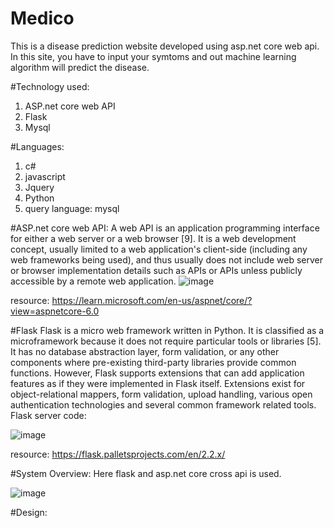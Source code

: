 # Medico
 
This is a disease prediction website developed using asp.net core web api.
In this site, you have to input your symtoms and out machine learning algorithm will predict the disease.

#Technology used:
1. ASP.net core web API
2. Flask
3. Mysql

#Languages:
1. c#
2. javascript
3. Jquery
4. Python
5. query language: mysql


#ASP.net core web API:
A web API is an application programming interface for either a web server or a web browser [9]. It is a web development concept, usually limited to a web application's client-side (including any web frameworks being used), and thus usually does not include web server or browser implementation details such as APIs or APIs unless publicly accessible by a remote web application. 
![image](https://user-images.githubusercontent.com/78086376/199027668-08d4d0a4-07a3-4269-a80a-f13679c3e2a0.png)

resource: https://learn.microsoft.com/en-us/aspnet/core/?view=aspnetcore-6.0


#Flask
Flask is a micro web framework written in Python. It is classified as a microframework because it does not require particular tools or libraries [5]. It has no database abstraction layer, form validation, or any other components where pre-existing third-party libraries provide common functions. However, Flask supports extensions that can add application features as if they were implemented in Flask itself. Extensions exist for object-relational mappers, form validation, upload handling, various open authentication technologies and several common framework related tools. Flask server code:

![image](https://user-images.githubusercontent.com/78086376/199028074-adf5d0bb-89a4-4c88-b5e8-9899c1244717.png)

resource: https://flask.palletsprojects.com/en/2.2.x/


#System Overview:
Here flask and asp.net core cross api is used.

![image](https://user-images.githubusercontent.com/78086376/199028515-50124fa0-cc0e-432c-bdfa-c764580b99af.png)


#Design:
